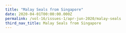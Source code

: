 ```yaml
---
title: "Malay Seals from Singapore"
date: 2020-04-01T00:00:00.000Z
permalink: /vol-16/issues-1/apr-jun-2020/malay-seals
third_nav_title: Malay Seals from Singapore
---
```


<style>
table { 
	background-color: #e1deea;
	}
.infobox { 
  padding: 20px;
  margin: 20px;
  background: #e1deea
}
</style>